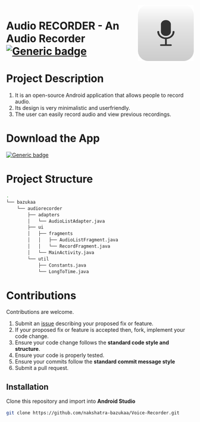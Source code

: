 <img src="Icons/drawable-xxxhdpi/Group 1.png" align="right" height="150" width="150" />

# Audio RECORDER - An Audio Recorder [![Generic badge](https://img.shields.io/badge/AudioRecorder-Download-<COLOR>.svg)]() 

# Project Description
1. It is an open-source Android application that allows people to record audio.
2. Its design is very minimalistic and userfriendly.
3. The user can easily record audio and view previous recordings. 

# Download the App
[![Generic badge](https://img.shields.io/badge/AudioRecorder-Download-<COLOR>.svg)]()

# Project Structure
```bash
.
└── bazukaa
    └── audiorecorder
        ├── adapters
        │   └── AudioListAdapter.java
        ├── ui
        │   ├── fragments
        │   │   ├── AudioListFragment.java
        │   │   └── RecordFragment.java
        │   └── MainActivity.java
        └── util
            ├── Constants.java
            └── LongToTime.java
```

# Contributions
Contributions are welcome.
1. Submit an [issue](https://github.com/nakshatra-bazukaa/Voice-Recorder/issues) describing your proposed fix or feature.
2. If your proposed fix or feature is accepted then, fork, implement your code change.
3. Ensure your code change follows the **standard code style and structure**.
4. Ensure your code is properly tested.
5. Ensure your commits follow the **standard commit message style**
6. Submit a pull request.

## Installation
Clone this repository and import into **Android Studio**
```bash
git clone https://github.com/nakshatra-bazukaa/Voice-Recorder.git
```

